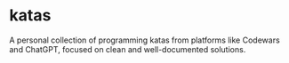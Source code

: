 # katas
A personal collection of programming katas from platforms like Codewars and ChatGPT, focused on clean and well-documented solutions.
